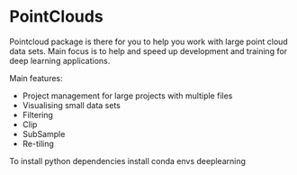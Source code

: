 # PointClouds

Pointcloud package is there for you to help you work with large point cloud data sets. Main focus is to help and speed
up development and training for deep learning applications. 


Main features:

* Project management for large projects with multiple files
* Visualising small data sets
* Filtering
* Clip
* SubSample
* Re-tiling


To install python dependencies install conda envs deeplearning 


